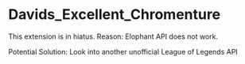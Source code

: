 Davids_Excellent_Chromenture
============================

This extension is in hiatus. Reason: Elophant API does not work.

Potential Solution: Look into another unofficial League of Legends API

